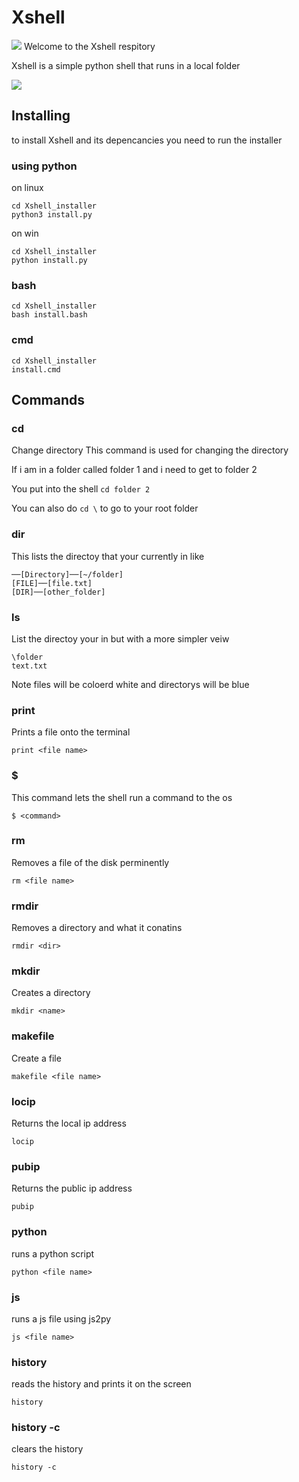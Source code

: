 # Xshell
<img src=https://github.com/awesomelewis2007/Xshell/blob/main/document/Xshell_banner.png>
Welcome to the Xshell respitory

Xshell is a simple python shell that runs in a local folder

<img src=https://github.com/awesomelewis2007/Xshell/blob/main/document/screenshots/Screenshot_of_shell.png>

## Installing

to install Xshell and its depencancies you need to run the installer

### using python

on linux

```
cd Xshell_installer
python3 install.py
```
on win
```
cd Xshell_installer
python install.py
```
### bash

```
cd Xshell_installer
bash install.bash
```
### cmd

```
cd Xshell_installer
install.cmd
```

## Commands

### cd

Change directory
This command is used for changing the directory

If i am in a folder called folder 1 and i need to get to folder 2

You put into the shell `cd folder 2 `

You can also do `cd \` to go to your root folder

### dir

This lists the directoy that your currently in like

```
──[Directory]──[~/folder]
[FILE]──[file.txt]
[DIR]──[other_folder]
```
### ls

List the directoy your in but with a more simpler veiw

```
\folder
text.txt
```

Note files will be coloerd white and directorys will be blue

### print 
Prints a file onto the terminal
```
print <file name>
```

### $
This command lets the shell run a command to the os

```
$ <command>
```

### rm
Removes a file of the disk perminently
```
rm <file name>
```

### rmdir
Removes a directory and what it conatins
```
rmdir <dir>
```

### mkdir
Creates a directory
```
mkdir <name>
```
### makefile
Create a file
```
makefile <file name>
```


### locip
Returns the local ip address
```
locip
```

### pubip
Returns the public ip address
```
pubip
```

### python
runs a python script
```
python <file name>
```

### js
runs a js file using js2py
```
js <file name>
```

### history
reads the history and prints it on the screen
```
history
```
### history -c
clears the history 
```
history -c
```

